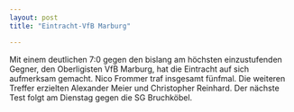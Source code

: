 ```yaml
---
layout: post
title: "Eintracht-VfB Marburg"

---
```


Mit einem deutlichen 7:0 gegen den bislang am höchsten einzustufenden Gegner, den Oberligisten VfB Marburg, hat die Eintracht auf sich aufmerksam gemacht. Nico Frommer traf insgesamt fünfmal. Die weiteren Treffer erzielten Alexander Meier und Christopher Reinhard. Der nächste Test folgt am Dienstag gegen die SG Bruchköbel.


